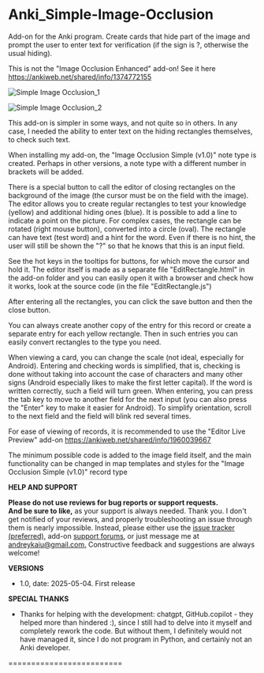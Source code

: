 # Anki_Simple-Image-Occlusion
Add-on for the Anki program. Create cards that hide part of the image and prompt the user to enter text for verification (if the sign is ?, otherwise the usual hiding).

This is not the "Image Occlusion Enhanced" add-on! See it here https://ankiweb.net/shared/info/1374772155


![Simple Image Occlusion_1](https://github.com/user-attachments/assets/85c76003-f81f-4e4a-8e84-1cc841ac5803)

![Simple Image Occlusion_2](https://github.com/user-attachments/assets/7d738941-42a0-4422-bbc5-d6fd92d7da7d)


This add-on is simpler in some ways, and not quite so in others. In any case, I needed the ability to enter text on the hiding rectangles themselves, to check such text.

When installing my add-on, the "Image Occlusion Simple (v1.0)" note type is created. Perhaps in other versions, a note type with a different number in brackets will be added.

There is a special button to call the editor of closing rectangles on the background of the image (the cursor must be on the field with the image). The editor allows you to create regular rectangles to test your knowledge (yellow) and additional hiding ones (blue). It is possible to add a line to indicate a point on the picture. For complex cases, the rectangle can be rotated (right mouse button), converted into a circle (oval). The rectangle can have text (test word) and a hint for the word. Even if there is no hint, the user will still be shown the "?" so that he knows that this is an input field.

See the hot keys in the tooltips for buttons, for which move the cursor and hold it. The editor itself is made as a separate file "EditRectangle.html" in the add-on folder and you can easily open it with a browser and check how it works, look at the source code (in the file "EditRectangle.js")

After entering all the rectangles, you can click the save button and then the close button.

You can always create another copy of the entry for this record or create a separate entry for each yellow rectangle. Then in such entries you can easily convert rectangles to the type you need.

When viewing a card, you can change the scale (not ideal, especially for Android). Entering and checking words is simplified, that is, checking is done without taking into account the case of characters and many other signs (Android especially likes to make the first letter capital). If the word is written correctly, such a field will turn green. When entering, you can press the tab key to move to another field for the next input (you can also press the "Enter" key to make it easier for Android). To simplify orientation, scroll to the next field and the field will blink red several times.

For ease of viewing of records, it is recommended to use the "Editor Live Preview" add-on https://ankiweb.net/shared/info/1960039667

The minimum possible code is added to the image field itself, and the main functionality can be changed in map templates and styles for the "Image Occlusion Simple (v1.0)" record type

**HELP AND SUPPORT**

**Please do not use reviews for bug reports or support requests.**<br>
**And be sure to like,** as your support is always needed. Thank you.
I don't get notified of your reviews, and properly troubleshooting an issue through them is nearly impossible. Instead, please either use the [issue tracker (preferred),](https://github.com/AndreyKaiu/Anki_Simple-Image-Occlusion/issues) add-on [support forums](https://forums.ankiweb.net), or just message me at [andreykaiu@gmail.com.](mailto:andreykaiu@gmail.com) Constructive feedback and suggestions are always welcome!

**VERSIONS**
- 1.0, date: 2025-05-04. First release

**SPECIAL THANKS**
- Thanks for helping with the development: chatgpt, GitHub.copilot - they helped more than hindered :), since I still had to delve into it myself and completely rework the code. But without them, I definitely would not have managed it, since I do not program in Python, and certainly not an Anki developer.

=========================
